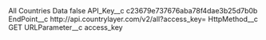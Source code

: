 <?xml version="1.0" encoding="UTF-8"?>
<CustomMetadata xmlns="http://soap.sforce.com/2006/04/metadata" xmlns:xsi="http://www.w3.org/2001/XMLSchema-instance" xmlns:xsd="http://www.w3.org/2001/XMLSchema">
    <label>All Countries Data</label>
    <protected>false</protected>
    <values>
        <field>API_Key__c</field>
        <value xsi:type="xsd:string">c23679e737676aba78f4dae3b25d7b0b</value>
    </values>
    <values>
        <field>EndPoint__c</field>
        <value xsi:type="xsd:string">http://api.countrylayer.com/v2/all?access_key=</value>
    </values>
    <values>
        <field>HttpMethod__c</field>
        <value xsi:type="xsd:string">GET</value>
    </values>
    <values>
        <field>URLParameter__c</field>
        <value xsi:type="xsd:string">access_key</value>
    </values>
</CustomMetadata>
